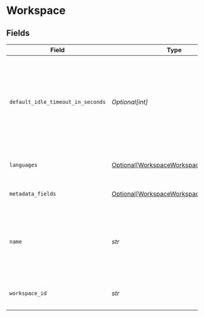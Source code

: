 # Workspace


## Fields

| Field                                                                                                                              | Type                                                                                                                               | Required                                                                                                                           | Description                                                                                                                        |
| ---------------------------------------------------------------------------------------------------------------------------------- | ---------------------------------------------------------------------------------------------------------------------------------- | ---------------------------------------------------------------------------------------------------------------------------------- | ---------------------------------------------------------------------------------------------------------------------------------- |
| `default_idle_timeout_in_seconds`                                                                                                  | *Optional[int]*                                                                                                                    | :heavy_minus_sign:                                                                                                                 | Default idle timeout for pipelines. Pipelines will be marked as idle after this time. Reach out to support to increase this limit. |
| `languages`                                                                                                                        | [Optional[WorkspaceWorkspaceLanguages]](../../models/shared/workspaceworkspacelanguages.md)                                        | :heavy_minus_sign:                                                                                                                 | Supported languages within a workspace.                                                                                            |
| `metadata_fields`                                                                                                                  | [Optional[WorkspaceWorkspaceMeta]](../../models/shared/workspaceworkspacemeta.md)                                                  | :heavy_minus_sign:                                                                                                                 | Metadata for workspaces.                                                                                                           |
| `name`                                                                                                                             | *str*                                                                                                                              | :heavy_check_mark:                                                                                                                 | How do you want to name your workspace? Type a name that's longer than 3 characters.                                               |
| `workspace_id`                                                                                                                     | *str*                                                                                                                              | :heavy_check_mark:                                                                                                                 | Unique identifier of a workspace.                                                                                                  |
